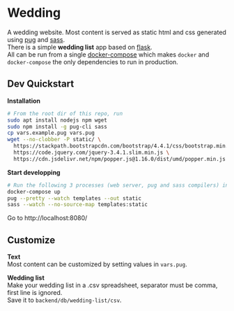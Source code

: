 # Wedding
A wedding website. Most content is served as static html and css generated using [pug](https://pugjs.org) and [sass](https://sass-lang.com).  
There is a simple **wedding list** app based on [flask](https://flask.palletsprojects.com).  
All can be run from a single [docker-compose](https://docs.docker.com/compose) which makes `docker` and `docker-compose` the only dependencies to run in production.

## Dev Quickstart
**Installation**
```bash
# From the root dir of this repo, run
sudo apt install nodejs npm wget
sudo npm install -g pug-cli sass
cp vars.example.pug vars.pug
wget --no-clobber -P static/ \
  https://stackpath.bootstrapcdn.com/bootstrap/4.4.1/css/bootstrap.min.css \
  https://code.jquery.com/jquery-3.4.1.slim.min.js \
  https://cdn.jsdelivr.net/npm/popper.js@1.16.0/dist/umd/popper.min.js
```

**Start developping**
```bash
# Run the following 3 processes (web server, pug and sass compilers) in different shells
docker-compose up
pug --pretty --watch templates --out static
sass --watch --no-source-map templates:static 
```
Go to http://localhost:8080/


## Customize
**Text**  
Most content can be customized by setting values in `vars.pug`.

**Wedding list**  
Make your wedding list in a .csv spreadsheet, separator must be comma, first line is ignored.  
Save it to `backend/db/wedding-list/csv`.